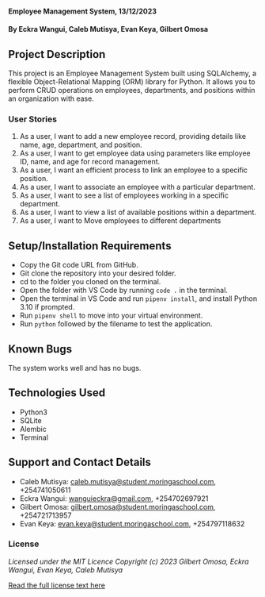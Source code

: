 #### Employee Management System, 13/12/2023
#### **By Eckra Wangui, Caleb Mutisya, Evan Keya, Gilbert Omosa**

## Project Description

This project is an Employee Management System built using SQLAlchemy, a flexible Object-Relational Mapping (ORM) library for Python. It allows you to perform CRUD operations on employees, departments, and positions within an organization with ease.

### User Stories

1. As a user, I want to add a new employee record, providing details like name, age, department, and position.
2. As a user, I want to get employee data using parameters like employee ID, name, and age for record management.
3. As a user, I want an efficient process to link an employee to a specific position.
4. As a user, I want to associate an employee with a particular department.
5. As a user, I want to see a list of employees working in a specific department.
6. As a user, I want to view a list of available positions within a department.
7. As a user, I want to Move employees to different departments

## Setup/Installation Requirements

- Copy the Git code URL from GitHub.
- Git clone the repository into your desired folder.
- cd to the folder you cloned on the terminal.
- Open the folder with VS Code by running `code .` in the terminal.
- Open the terminal in VS Code and run `pipenv install`, and install Python 3.10 if prompted.
- Run `pipenv shell` to move into your virtual environment.
- Run `python` followed by the filename to test the application.

## Known Bugs

The system works well and has no bugs.

## Technologies Used

- Python3
- SQLite
- Alembic
- Terminal

## Support and Contact Details

- Caleb Mutisya: caleb.mutisya@student.moringaschool.com, +254741050611
- Eckra Wangui: wanguieckra@gmail.com, +254702697921
- Gilbert Omosa: gilbert.omosa@student.moringaschool.com, +254721713957
- Evan Keya: evan.keya@student.moringaschool.com, +254797118632

### License

*Licensed under the MIT Licence
Copyright (c) 2023 Gilbert Omosa, Eckra Wangui, Evan Keya, Caleb Mutisya*

[Read the full license text here](LICENSE)

